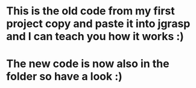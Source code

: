 # This is the old code from my first project copy and paste it into jgrasp and I can teach you how it works :)
# The new code is now also in the folder so have a look :)
